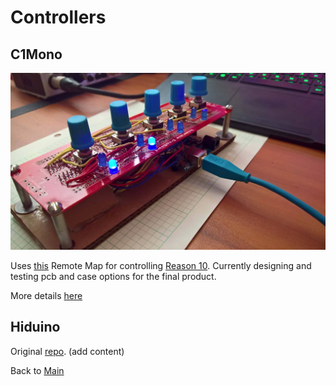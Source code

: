 # Controllers

## C1Mono

![protoboard image](https://github.com/JGuzak/MidiControllers/blob/master/Controllers/C1Mono/protoboard_mount_1.jpg)

Uses [this](https://github.com/JGuzak/MidiControllers/tree/master/RemoteMaps/C1Mono) Remote Map for controlling [Reason 10](https://www.propellerheads.se/en/reason). Currently designing and testing pcb and case options for the final product.


More details [here](https://github.com/JGuzak/MidiControllers/tree/master/Controllers/C1Mono)

## Hiduino

Original [repo](https://github.com/ddiakopoulos/hiduino).
(add content)

Back to [Main](https://github.com/JGuzak/MidiControllers)
